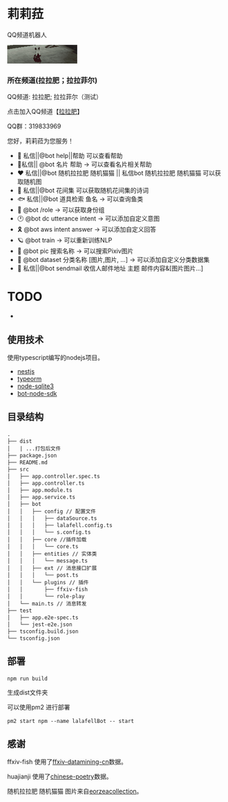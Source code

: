 # 莉莉菈 

QQ频道机器人

![pongpongpong](./building.gif)

### 所在频道(拉拉肥；拉拉菲尔)

QQ频道: 拉拉肥; 拉拉菲尔（测试）

点击加入QQ频道【[拉拉肥](https://qun.qq.com/qqweb/qunpro/share?_wv=3&_wwv=128&appChannel=share&inviteCode=3XQuR&businessType=9&from=181074&biz=ka&shareSource=5)】

QQ群：319833969

您好，莉莉菈为您服务！
- 📕 私信||@bot help||帮助 可以查看帮助
- 🌱私信|| @bot 名片 帮助 -> 可以查看名片相关帮助
- ♥ 私信||@bot 随机拉拉肥 随机猫猫 || 私信bot 随机拉拉肥 随机猫猫  可以获取随机图
- 🌸 私信||@bot 花间集 可以获取随机花间集的诗词
- 🐟 私信||@bot 道具检索 鱼名 -> 可以查询鱼类
- 👴 @bot /role -> 可以获取身份组
- 🕐 @bot dc utterance intent -> 可以添加自定义意图
- 🎗️ @bot aws intent answer -> 可以添加自定义回答 
- 🪐 @bot train -> 可以重新训练NLP
- 📔 @bot pic 搜索名称 -> 可以搜索Pixiv图片
- 📗 @bot dataset 分类名称 [图片,图片, ...] -> 可以添加自定义分类数据集
- 📧 私信||@bot sendmail 收信人邮件地址 主题 邮件内容&[图片图片...]
# TODO
- 

## 使用技术
使用typescript编写的nodejs项目。
- [nestjs](https://github.com/nestjs/nest)
- [typeorm](https://github.com/typeorm/typeorm) 
- [node-sqlite3](https://github.com/TryGhost/node-sqlite3)
- [bot-node-sdk](https://github.com/tencent-connect/bot-node-sdk)

## 目录结构

```
.
├── dist
│   | ...打包后文件
├── package.json
├── README.md
├── src
│   ├── app.controller.spec.ts
│   ├── app.controller.ts
│   ├── app.module.ts
│   ├── app.service.ts
│   ├── bot
│   │   ├── config // 配置文件
│   │   │   ├── dataSource.ts
│   │   │   ├── lalafell.config.ts
│   │   │   └── s.config.ts
│   │   ├── core //插件加载
│   │   │   └── core.ts
│   │   ├── entities // 实体类
│   │   │   └── message.ts
│   │   ├── ext // 消息接口扩展
│   │   │   └── post.ts
│   │   └── plugins // 插件
│   │       ├── ffxiv-fish
│   │       └── role-play
│   └── main.ts // 消息转发
├── test
│   ├── app.e2e-spec.ts
│   └── jest-e2e.json
├── tsconfig.build.json
└── tsconfig.json
```
## 部署
```language = bash
npm run build
```
生成dist文件夹

可以使用pm2 进行部署
```language = bash
pm2 start npm --name lalafellBot -- start
```
## 感谢
ffxiv-fish 使用了[ffxiv-datamining-cn](https://github.com/thewakingsands/ffxiv-datamining-cn)数据。

huajianji 使用了[chinese-poetry](https://github.com/chinese-poetry/chinese-poetry)数据。

随机拉拉肥 随机猫猫 图片来自[eorzeacollection](https://ffxiv.eorzeacollection.com/)。
